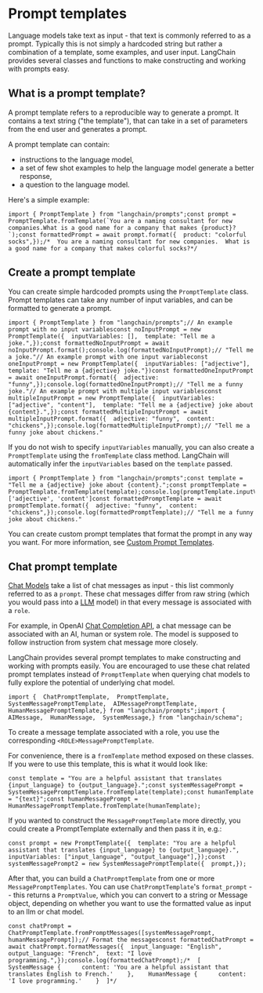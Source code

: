 Prompt templates
================

Language models take text as input - that text is commonly referred to as a prompt. Typically this is not simply a hardcoded string but rather a combination of a template, some examples, and user input. LangChain provides several classes and functions to make constructing and working with prompts easy.

What is a prompt template?[](#what-is-a-prompt-template "Direct link to What is a prompt template?")
-----------------------------------------------------------------------------------------------------

A prompt template refers to a reproducible way to generate a prompt. It contains a text string ("the template"), that can take in a set of parameters from the end user and generates a prompt.

A prompt template can contain:

*   instructions to the language model,
*   a set of few shot examples to help the language model generate a better response,
*   a question to the language model.

Here's a simple example:

    import { PromptTemplate } from "langchain/prompts";const prompt = PromptTemplate.fromTemplate(`You are a naming consultant for new companies.What is a good name for a company that makes {product}?`);const formattedPrompt = await prompt.format({  product: "colorful socks",});/*  You are a naming consultant for new companies.  What is a good name for a company that makes colorful socks?*/

Create a prompt template[](#create-a-prompt-template "Direct link to Create a prompt template")
------------------------------------------------------------------------------------------------

You can create simple hardcoded prompts using the `PromptTemplate` class. Prompt templates can take any number of input variables, and can be formatted to generate a prompt.

    import { PromptTemplate } from "langchain/prompts";// An example prompt with no input variablesconst noInputPrompt = new PromptTemplate({  inputVariables: [],  template: "Tell me a joke.",});const formattedNoInputPrompt = await noInputPrompt.format();console.log(formattedNoInputPrompt);// "Tell me a joke."// An example prompt with one input variableconst oneInputPrompt = new PromptTemplate({  inputVariables: ["adjective"],  template: "Tell me a {adjective} joke."})const formattedOneInputPrompt = await oneInputPrompt.format({  adjective: "funny",});console.log(formattedOneInputPrompt);// "Tell me a funny joke."// An example prompt with multiple input variablesconst multipleInputPrompt = new PromptTemplate({  inputVariables: ["adjective", "content"],  template: "Tell me a {adjective} joke about {content}.",});const formattedMultipleInputPrompt = await multipleInputPrompt.format({  adjective: "funny",  content: "chickens",});console.log(formattedMultipleInputPrompt);// "Tell me a funny joke about chickens."

If you do not wish to specify `inputVariables` manually, you can also create a `PromptTemplate` using the `fromTemplate` class method. LangChain will automatically infer the `inputVariables` based on the `template` passed.

    import { PromptTemplate } from "langchain/prompts";const template = "Tell me a {adjective} joke about {content}.";const promptTemplate = PromptTemplate.fromTemplate(template);console.log(promptTemplate.inputVariables);// ['adjective', 'content']const formattedPromptTemplate = await promptTemplate.format({  adjective: "funny",  content: "chickens",});console.log(formattedPromptTemplate);// "Tell me a funny joke about chickens."

You can create custom prompt templates that format the prompt in any way you want. For more information, see [Custom Prompt Templates](/docs/modules/model_io/prompts/prompt_templates).

Chat prompt template[](#chat-prompt-template "Direct link to Chat prompt template")
------------------------------------------------------------------------------------

[Chat Models](/docs/modules/model_io/models/chat) take a list of chat messages as input - this list commonly referred to as a `prompt`. These chat messages differ from raw string (which you would pass into a [LLM](/docs/modules/model_io/models/llms) model) in that every message is associated with a `role`.

For example, in OpenAI [Chat Completion API](https://platform.openai.com/docs/guides/chat/introduction), a chat message can be associated with an AI, human or system role. The model is supposed to follow instruction from system chat message more closely.

LangChain provides several prompt templates to make constructing and working with prompts easily. You are encouraged to use these chat related prompt templates instead of `PromptTemplate` when querying chat models to fully explore the potential of underlying chat model.

    import {  ChatPromptTemplate,  PromptTemplate,  SystemMessagePromptTemplate,  AIMessagePromptTemplate,  HumanMessagePromptTemplate,} from "langchain/prompts";import {  AIMessage,  HumanMessage,  SystemMessage,} from "langchain/schema";

To create a message template associated with a role, you use the corresponding `<ROLE>MessagePromptTemplate`.

For convenience, there is a `fromTemplate` method exposed on these classes. If you were to use this template, this is what it would look like:

    const template = "You are a helpful assistant that translates {input_language} to {output_language}.";const systemMessagePrompt = SystemMessagePromptTemplate.fromTemplate(template);const humanTemplate = "{text}";const humanMessagePrompt = HumanMessagePromptTemplate.fromTemplate(humanTemplate);

If you wanted to construct the `MessagePromptTemplate` more directly, you could create a PromptTemplate externally and then pass it in, e.g.:

    const prompt = new PromptTemplate({  template: "You are a helpful assistant that translates {input_language} to {output_language}.",  inputVariables: ["input_language", "output_language"],});const systemMessagePrompt2 = new SystemMessagePromptTemplate({  prompt,});

After that, you can build a `ChatPromptTemplate` from one or more `MessagePromptTemplates`. You can use `ChatPromptTemplate`'s `format_prompt` -- this returns a `PromptValue`, which you can convert to a string or Message object, depending on whether you want to use the formatted value as input to an llm or chat model.

    const chatPrompt = ChatPromptTemplate.fromPromptMessages([systemMessagePrompt, humanMessagePrompt]);// Format the messagesconst formattedChatPrompt = await chatPrompt.formatMessages({  input_language: "English",  output_language: "French",  text: "I love programming.",});console.log(formattedChatPrompt);/*  [    SystemMessage {      content: 'You are a helpful assistant that translates English to French.'    },    HumanMessage {      content: 'I love programming.'    }  ]*/
